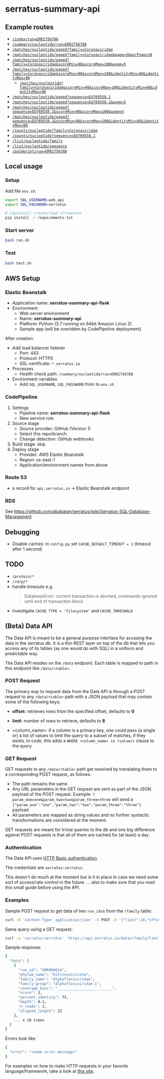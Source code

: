 # serratus-summary-api

## Example routes

- [`/index/run=ERR2756788`](https://api.serratus.io/index/run=ERR2756788)
- [`/summary/nucleotide/run=ERR2756788`](https://api.serratus.io/summary/nucleotide/run=ERR2756788)
- [`/matches/nucleotide/paged?family=Coronaviridae`](https://api.serratus.io/matches/nucleotide/paged?family=Coronaviridae)
- [`/matches/nucleotide/paged?family=Coronaviridae&page=5&perPage=10`](https://api.serratus.io/matches/nucleotide/paged?family=Coronaviridae&page=5&perPage=10)
- [`/matches/nucleotide/paged?family=Coronaviridae&scoreMin=90&scoreMax=100&page=5`](https://api.serratus.io/matches/nucleotide/paged?family=Coronaviridae&scoreMin=90&scoreMax=100&page=5)
- [`/matches/nucleotide/paged?family=Coronaviridae&scoreMin=90&scoreMax=100&identityMin=80&identityMax=90`](https://api.serratus.io/matches/nucleotide/paged?family=Coronaviridae&scoreMin=90&scoreMax=100&identityMin=80&identityMax=90)
    - [`/matches/nucleotide?family=Coronaviridae&scoreMin=90&scoreMax=100&identityMin=80&identityMax=90`](https://api.serratus.io/matches/nucleotide?family=Coronaviridae&scoreMin=90&scoreMax=100&identityMin=80&identityMax=90)
- [`/matches/nucleotide/paged?sequence=EU769558.1`](https://api.serratus.io/matches/nucleotide/paged?sequence=EU769558.1)
- [`/matches/nucleotide/paged?sequence=EU769558.1&page=5`](https://api.serratus.io/matches/nucleotide/paged?sequence=EU769558.1&page=5)
- [`/matches/nucleotide/paged?sequence=EU769558.1&scoreMin=90&scoreMax=100&page=5`](https://api.serratus.io/matches/nucleotide/paged?sequence=EU769558.1&scoreMin=90&scoreMax=100&page=5)
- [`/matches/nucleotide/paged?sequence=EU769558.1&scoreMin=90&scoreMax=100&identityMin=80&identityMax=90`](https://api.serratus.io/matches/nucleotide/paged?sequence=EU769558.1&scoreMin=90&scoreMax=100&identityMin=80&identityMax=90)
- [`/counts/nucleotide?family=Coronaviridae`](https://api.serratus.io/counts/nucleotide?family=Coronaviridae)
- [`/counts/nucleotide?sequence=EU769558.1`](https://api.serratus.io/counts/nucleotide?sequence=EU769558.1)
- [`/list/nucleotide/family`](https://api.serratus.io/list/nucleotide/family)
- [`/list/nucleotide/sequence`](https://api.serratus.io/list/nucleotide/sequence)
- [`/palmprint/run=ERR2756788`](https://api.serratus.io/palmprint/run=ERR2756788)


## Local usage

### Setup

Add file `env.sh`:

```sh
export SQL_USERNAME=web_api
export SQL_PASSWORD=serratus
```

```sh
# [optional] create/load virtualenv
pip install -r requirements.txt
```

### Start server

```sh
bash run.sh
```

### Test

```sh
bash test.sh
```

## AWS Setup

### Elastic Beanstalk

- Application name: **serratus-summary-api-flask**
- Environment
    - Web server environment
    - Name: **serratus-summary-api**
    - Platform: Python (3.7 running on 64bit Amazon Linux 2)
    - Sample app (will be overidden by CodePipeline deployment)

After creation:

- Add load balancer listener
    - Port: 443
    - Protocol: HTTPS
    - SSL certificate: `*.serratus.io`
- Processes
    - Health check path: `/summary/nucleotide/run=ERR2756788`
- Environment variables
    - Add `SQL_USERNAME`, `SQL_PASSWORD` from to `env.sh`

### CodePipeline

1. Settings
    - Pipeline name: **serratus-summary-api-flask**
    - New service role
2. Source stage
    - Source provider: GitHub (Version 1)
    - Select this repo/branch
    - Change detection: GitHub webhooks
3. Build stage: skip
4. Deploy stage
    - Provider: AWS Elastic Beanstalk
    - Region: us-east-1
    - Application/environment names from above

### Route 53

- `A` record for `api.serratus.io` -> Elastic Beanstalk endpoint

### RDS

See https://github.com/ababaian/serratus/wiki/Serratus-SQL-Database-Management

## Debugging

- Disable caches: in `config.py` set `CACHE_DEFAULT_TIMEOUT = 1` (timeout after 1 second)

## TODO

- `/protein/*`
- `/rdrp/*`
- handle timeouts e.g.
    > DatabaseError: current transaction is aborted, commands ignored until end of transaction block
- investigate `CACHE_TYPE = 'filesystem'` and `CACHE_THRESHOLD`

## (Beta) Data API

The Data API is meant to be a general purpose interface for accesing the data in the serratus db. It is a thin REST layer on top of the db that lets you access any of its tables (as one would do with SQL) in a uniform and predictable way.

The Data API resides on the `/data` endpoint. Each table is mapped to path in this endpoint like `/data/<table>`.

### POST Request

The primary way to request data from the Data API is through a POST request to any `/data/<table>` path with a JSON payload that may contain some of the following keys:

- **offset**: retrieves rows from the specified offset, defaults to **0**
- **limit**: number of rows to retrieve, defaults to **8**

- <column_name>: if a column is a primary key, one could pass (a single or) a list of values to limit the query to a subset of matches, if they exists. In code, this adds a `WHERE <column_name> in (values)` clause to the query.

### GET Request

GET requests to any `/data/<table>` path get resolved by translating them to a corresponding POST request, as follows:

- The path remains the same.
- Any URL parameters in the GET request are sent as part of the JSON payload of the POST request. Example: `?param_one=one&param_two=two&param_three=three` will send a `{"param_one":"one","param_two":"two","param_three":"three"}` payload.
- All parameters are mapped as string values and no further syntactic transformations are considered at the moment.

GET requests are meant for trivial queries to the db and one big difference against POST requests is that all of them are cached for (at least) a day.

### Authentication

The Data API uses [HTTP Basic authentication](https://developer.mozilla.org/en-US/docs/Web/HTTP/Authentication).

The credentials are `serratus:serratus`.

This doesn't do much at the moment but is it in place in case we need some sort of access/rate control in the future. ... also to make sure that you read this small guide before using the API.

### Examples

Sample POST request to get data of two `run_ids`s from the `rfamily` table:

```sh
curl -H 'Content-Type: application/json' -X POST -d '{"limit":10,"offset":0,"run_id":["DRR000614","DRR001252"]}' -u 'serratus:serratus' https://api.serratus.io/data/rfamily
```

Same query using a GET request:

```sh
curl -u 'serratus:serratus' 'https://api.serratus.io/data/rfamily?limit=10&offset=0&run_id=DRR000614,DRR001252'
```

Sample response:

```sh
{
  "data": [
    {
      "run_id": "DRR000614",
      "phylum_name": "Kitrinoviricota",
      "family_name": "Alphaflexiviridae",
      "family_group": "Alphaflexiviridae-1",
      "coverage_bins": "___________________:_____",
      "score": 1,
      "percent_identity": 73,
      "depth": 0.1,
      "n_reads": 2,
      "aligned_length": 22
    },
    ... x 10 times
  ]
}
```

Errors look like:

```sh
{
  "error": "<some error message>"
}
```

For examples on how to make HTTP requests in your favorite language/framework, take a look at [this site](https://www.google.com).
